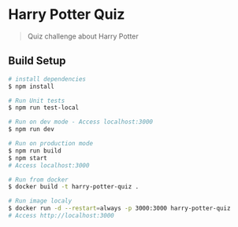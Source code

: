 # Harry Potter Quiz

> Quiz challenge about Harry Potter

## Build Setup

``` bash
# install dependencies
$ npm install

# Run Unit tests
$ npm run test-local

# Run on dev mode - Access localhost:3000
$ npm run dev

# Run on production mode
$ npm run build
$ npm start
# Access localhost:3000

# Run from docker
$ docker build -t harry-potter-quiz .

# Run image localy
$ docker run -d --restart=always -p 3000:3000 harry-potter-quiz
# Access http://localhost:3000

```

